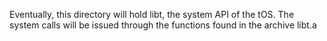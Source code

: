 Eventually, this directory will hold libt, the system API of the tOS. The system calls will be issued through the functions found in the archive libt.a
